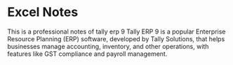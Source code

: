 # Excel Notes
This is a professional notes of tally erp  9
Tally ERP 9 is a popular Enterprise Resource Planning (ERP) software, developed by Tally Solutions, that helps businesses manage accounting, inventory, and other operations, with features like GST compliance and payroll management. 
